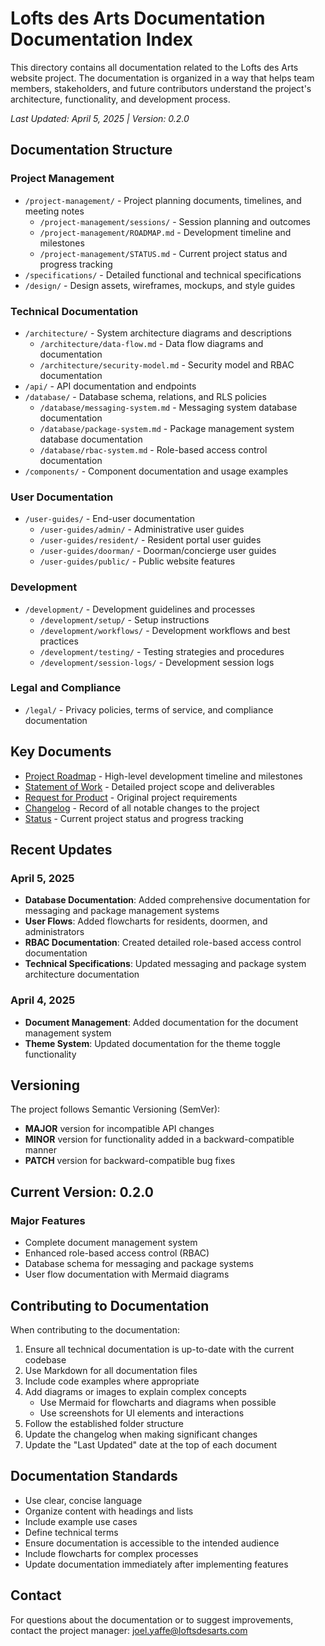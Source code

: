# Lofts des Arts Documentation Documentation Index

This directory contains all documentation related to the Lofts des Arts website project. The documentation is organized in a way that helps team members, stakeholders, and future contributors understand the project's architecture, functionality, and development process.

*Last Updated: April 5, 2025 | Version: 0.2.0*

## Documentation Structure

### Project Management
- `/project-management/` - Project planning documents, timelines, and meeting notes
  - `/project-management/sessions/` - Session planning and outcomes
  - `/project-management/ROADMAP.md` - Development timeline and milestones
  - `/project-management/STATUS.md` - Current project status and progress tracking
- `/specifications/` - Detailed functional and technical specifications
- `/design/` - Design assets, wireframes, mockups, and style guides

### Technical Documentation
- `/architecture/` - System architecture diagrams and descriptions
  - `/architecture/data-flow.md` - Data flow diagrams and documentation
  - `/architecture/security-model.md` - Security model and RBAC documentation
- `/api/` - API documentation and endpoints
- `/database/` - Database schema, relations, and RLS policies
  - `/database/messaging-system.md` - Messaging system database documentation
  - `/database/package-system.md` - Package management system database documentation
  - `/database/rbac-system.md` - Role-based access control documentation
- `/components/` - Component documentation and usage examples

### User Documentation
- `/user-guides/` - End-user documentation
  - `/user-guides/admin/` - Administrative user guides
  - `/user-guides/resident/` - Resident portal user guides
  - `/user-guides/doorman/` - Doorman/concierge user guides
  - `/user-guides/public/` - Public website features

### Development
- `/development/` - Development guidelines and processes
  - `/development/setup/` - Setup instructions
  - `/development/workflows/` - Development workflows and best practices
  - `/development/testing/` - Testing strategies and procedures
  - `/development/session-logs/` - Development session logs

### Legal and Compliance
- `/legal/` - Privacy policies, terms of service, and compliance documentation

## Key Documents

- [Project Roadmap](project-management/ROADMAP.md) - High-level development timeline and milestones
- [Statement of Work](../SOW.md) - Detailed project scope and deliverables
- [Request for Product](../RFP.md) - Original project requirements
- [Changelog](../CHANGELOG.md) - Record of all notable changes to the project
- [Status](project-management/STATUS.md) - Current project status and progress tracking

## Recent Updates

### April 5, 2025
- **Database Documentation**: Added comprehensive documentation for messaging and package management systems
- **User Flows**: Added flowcharts for residents, doormen, and administrators
- **RBAC Documentation**: Created detailed role-based access control documentation
- **Technical Specifications**: Updated messaging and package system architecture documentation

### April 4, 2025
- **Document Management**: Added documentation for the document management system
- **Theme System**: Updated documentation for the theme toggle functionality

## Versioning

The project follows Semantic Versioning (SemVer):
- **MAJOR** version for incompatible API changes
- **MINOR** version for functionality added in a backward-compatible manner
- **PATCH** version for backward-compatible bug fixes

## Current Version: 0.2.0

### Major Features
- Complete document management system
- Enhanced role-based access control (RBAC)
- Database schema for messaging and package systems
- User flow documentation with Mermaid diagrams

## Contributing to Documentation

When contributing to the documentation:

1. Ensure all technical documentation is up-to-date with the current codebase
2. Use Markdown for all documentation files
3. Include code examples where appropriate
4. Add diagrams or images to explain complex concepts
   - Use Mermaid for flowcharts and diagrams when possible
   - Use screenshots for UI elements and interactions
5. Follow the established folder structure
6. Update the changelog when making significant changes
7. Update the "Last Updated" date at the top of each document

## Documentation Standards

- Use clear, concise language
- Organize content with headings and lists
- Include example use cases
- Define technical terms
- Ensure documentation is accessible to the intended audience
- Include flowcharts for complex processes
- Update documentation immediately after implementing features

## Contact

For questions about the documentation or to suggest improvements, contact the project manager: joel.yaffe@loftsdesarts.com 